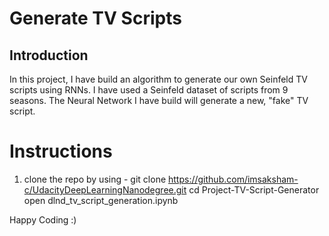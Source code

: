 # Generate TV Scripts

## Introduction
In this project, I have build an algorithm to generate our own Seinfeld TV scripts using RNNs. I have used a Seinfeld dataset of scripts from 9 seasons. The Neural Network I have build will generate a new, "fake" TV script.

# Instructions
1. clone the repo by using -
    git clone https://github.com/imsaksham-c/UdacityDeepLearningNanodegree.git
    cd Project-TV-Script-Generator
    open dlnd_tv_script_generation.ipynb
    
Happy Coding :)
